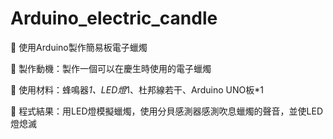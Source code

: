 # Arduino_electric_candle
:moyai: 使用Arduino製作簡易板電子蠟燭

:moyai: 製作動機：製作一個可以在慶生時使用的電子蠟燭

:moyai: 使用材料：蜂鳴器*1、LED燈*1、杜邦線若干、Arduino UNO板*1

:moyai: 程式結果：用LED燈模擬蠟燭，使用分貝感測器感測吹息蠟燭的聲音，並使LED燈熄滅
